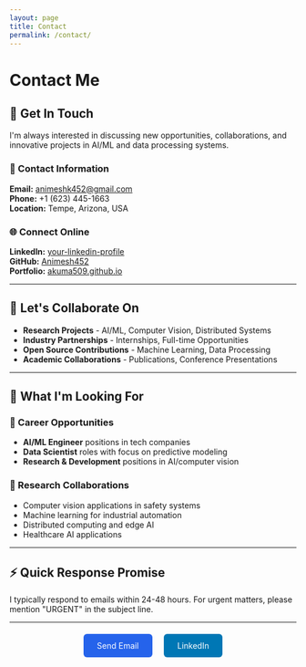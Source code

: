 ```yaml
---
layout: page
title: Contact
permalink: /contact/
---
```


# Contact Me

## 📧 Get In Touch

I'm always interested in discussing new opportunities, collaborations, and innovative projects in AI/ML and data processing systems.

### 📍 Contact Information

**Email:** [animeshk452@gmail.com](mailto:animeshk452@gmail.com)  
**Phone:** +1 (623) 445-1663  
**Location:** Tempe, Arizona, USA  

### 🌐 Connect Online

**LinkedIn:** [your-linkedin-profile](https://linkedin.com/in/your-profile)  
**GitHub:** [Animesh452](https://github.com/Animesh452)  
**Portfolio:** [akuma509.github.io](https://animesh452.github.io)

---

## 🤝 Let's Collaborate On

- **Research Projects** - AI/ML, Computer Vision, Distributed Systems
- **Industry Partnerships** - Internships, Full-time Opportunities
- **Open Source Contributions** - Machine Learning, Data Processing
- **Academic Collaborations** - Publications, Conference Presentations

---

## 📝 What I'm Looking For

### 🎯 Career Opportunities
- **AI/ML Engineer** positions in tech companies
- **Data Scientist** roles with focus on predictive modeling
- **Research & Development** positions in AI/computer vision

### 🔬 Research Collaborations
- Computer vision applications in safety systems
- Machine learning for industrial automation
- Distributed computing and edge AI
- Healthcare AI applications

---

## ⚡ Quick Response Promise

I typically respond to emails within 24-48 hours. For urgent matters, please mention "URGENT" in the subject line.

---

<div style="text-align: center; margin: 2rem 0;">
  <a href="mailto:animeshk452@gmail.com" style="background: #2563eb; color: white; padding: 0.75rem 1.5rem; border-radius: 6px; text-decoration: none; margin-right: 1rem;">Send Email</a>
  <a href="https://linkedin.com/in/your-profile" style="background: #0077b5; color: white; padding: 0.75rem 1.5rem; border-radius: 6px; text-decoration: none;">LinkedIn</a>
</div>
